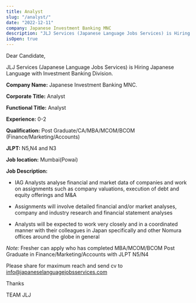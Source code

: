 ```yaml
---
title: Analyst
slug: "/analyst/"
date: "2022-12-11"
company: Japanese Investment Banking MNC
description: "JLJ Services (Japanese Language Jobs Services) is Hiring Japanese Language with Investment Banking Division."
isOpen: true
---
```


Dear Candidate,

JLJ Services (Japanese Language Jobs Services) is Hiring Japanese Language with Investment Banking Division.

**Company Name:** Japanese Investment Banking MNC.

**Corporate Title:** Analyst

**Functional Title:** Analyst

**Experience:** 0-2

**Qualification:** Post Graduate/CA/MBA/MCOM/BCOM (Finance/Marketing/Accounts)

**JLPT:** N5,N4 and N3

**Job location:** Mumbai(Powai)

**Job Description:**

- IAG Analysts analyse financial and market data of companies and work on assignments such as company
  valuations, execution of debt and equity offerings and M&A

- Assignments will involve detailed financial and/or market analyses, company and industry research and
  financial statement analyses

- Analysts will be expected to work very closely and in a coordinated manner with their colleagues in Japan
  specifically and other Nomura offices around the globe in general

_Note:_ Fresher can apply who has completed MBA/MCOM/BCOM Post Graduate in Finance/Marketing/Accounts with JLPT N5/N4

Please share for maximum reach and send cv to info@japaneselanguagejobsservices.com

Thanks

TEAM JLJ
